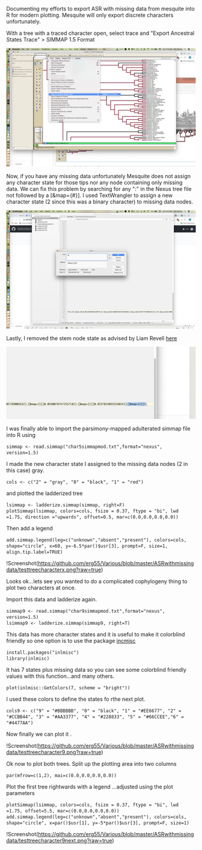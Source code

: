 Documenting my efforts to export ASR with missing data from mesquite into R for modern plotting. Mesquite will only export discrete characters unfortunately. 

With a tree with a traced character open, select trace and "Export Ancestral States Trace" > SIMMAP 1.5 Format


![Screenshot](https://github.com/erg55/Various/blob/master/ASRwithmissingdata/Screen%20Shot%202020-02-18%20at%2011.53.36%20AM.png?raw=true)


Now, if you have any missing data unfortunately Mesquite does not assign any character state for those tips nor any node containing only missing data. We can fix this problem by searching for any ":" in the Nexus tree file not followed by a [&map={#}]. I used TextWrangler to assign a new character state (2 since this was a binary character) to missing data nodes. 

![Screenshot](https://github.com/erg55/Various/blob/master/ASRwithmissingdata/Screen%20Shot%202020-02-18%20at%2012.11.18%20PM.png?raw=true)

Lastly, I removed the stem node state as advised by Liam Revell [here](https://grokbase.com/t/r/r-sig-phylo/154a8besdj/failure-to-read-simmap-1-5-formatted-tree-into-r) 


![Screenshot](https://github.com/erg55/Various/blob/master/ASRwithmissingdata/removestem.png?raw=true)


I was finally able to import the parsimony-mapped adulterated simmap file into R using 
```
simmap <- read.simmap("char5simmapmod.txt",format="nexus", version=1.5)
```

I made the new character state I assigned to the missing data nodes (2 in this case) gray. 
```
cols <- c("2" = "gray", "0" = "black", "1" = "red")
```
and plotted the ladderized tree

```
lsimmap <- ladderize.simmap(simmap, right=F)
plotSimmap(lsimmap, colors=cols, fsize = 0.37, ftype = "bi", lwd =1.75, direction ="upwards", offset=0.5, mar=c(0.0,0.0,0.0,0.0))
```
Then add a legend
```
add.simmap.legend(leg=c("unknown","absent","present"), colors=cols, shape="circle", x=60, y=-6.5*par()$usr[3], prompt=F, size=1, align.tip.label=TRUE)
```
!Screenshot(https://github.com/erg55/Various/blob/master/ASRwithmissingdata/testtreecharacterx.png?raw=true)

Looks ok...lets see you wanted to do a complicated cophylogeny thing to plot two characters at once. 

Import this data and ladderize again.
```
simmap9 <- read.simmap("char9simmapmod.txt",format="nexus", version=1.5)
lsimmap9 <- ladderize.simmap(simmap9, right=T)
```
This data has more character states and it is useful to make it colorblind friendly so one option is to use the package [incmisc](https://www.r-bloggers.com/tol-color-schemes/)

```
install.packages("inlmisc")
library(inlmisc)
```

It has 7 states plus missing data so you can see some colorblind friendly values with this function...and many others.  
```
plot(inlmisc::GetColors(7, scheme = "bright"))
```
I used these colors to define the states fo rthe next plot. 

```
cols9 <- c("9" = "#BBBBBB", "0" = "black", "1" = "#EE6677", "2" = "#CCBB44", "3" = "#AA3377", "4" = "#228833", "5" = "#66CCEE","6" = "#4477AA")
```

Now finally we can plot it .

!Screenshot(https://github.com/erg55/Various/blob/master/ASRwithmissingdata/testtreecharacter9.png?raw=true)


Ok now to plot both trees. Split up the plotting area into two columns
```
par(mfrow=c(1,2), mai=c(0.0,0.0,0.0,0.0))
```

Plot the first tree rightwards with a legend ...adjusted using the plot parameters

```
plotSimmap(lsimmap, colors=cols, fsize = 0.37, ftype = "bi", lwd =1.75, offset=5.5, mar=c(0.0,0.0,0.0,0.0))
add.simmap.legend(leg=c("unknown","absent","present"), colors=cols, shape="circle", x=par()$usr[1], y=-5*par()$usr[3], prompt=F, size=1)

```

!Screenshot(https://github.com/erg55/Various/blob/master/ASRwithmissingdata/testtreecharacter9next.png?raw=true)





```

```


